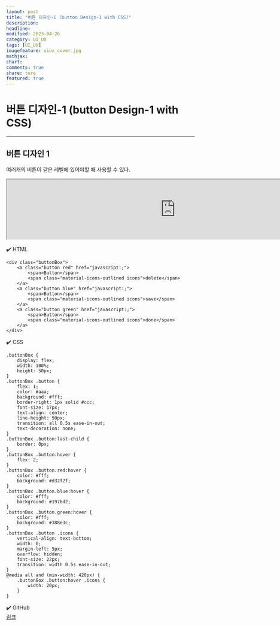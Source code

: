```yaml
---
layout: post
title: "버튼 디자인-1 (button Design-1 with CSS)"
description:
headline:
modified: 2023-04-26
category: UI_UX
tags: [UI_UX]
imagefeature: uiux_cover.jpg
mathjax:
chart:
comments: true
share: ture
featured: true
---
```


# 버튼 디자인-1 (button Design-1 with CSS)

---------------------------------------


## 버튼 디자인 1
 
여러개의 버튼이 같은 레벨에 있어야할 때 사용할 수 있다.  
  
<iframe src="https://rudtn082.github.io/UI/button1/button1.html" width="900" height="160" style="margin: 15px auto; display: block;"></iframe>
  
  

✔️ HTML  
```
<div class="buttonBox">
    <a class="button red" href="javascript:;">
        <span>Button</span>
        <span class="material-icons-outlined icons">delete</span>
    </a>
    <a class="button blue" href="javascript:;">
        <span>Button</span>
        <span class="material-icons-outlined icons">save</span>
    </a>
    <a class="button green" href="javascript:;">
        <span>Button</span>
        <span class="material-icons-outlined icons">done</span>
    </a>
</div>
```
  
  
  
✔️ CSS  
```
.buttonBox {
    display: flex;
    width: 100%;
    height: 50px;
}
.buttonBox .button {
    flex: 1;
    color: #aaa;
    background: #fff;
    border-right: 1px solid #ccc;
    font-size: 17px;
    text-align: center;
    line-height: 50px;
    transition: all 0.5s ease-in-out;
    text-decoration: none;
}
.buttonBox .button:last-child {
    border: 0px;
}
.buttonBox .button:hover {
    flex: 2;
}
.buttonBox .button.red:hover {
    color: #fff;
    background: #d32f2f;
}
.buttonBox .button.blue:hover {
    color: #fff;
    background: #1976d2;
}
.buttonBox .button.green:hover {
    color: #fff;
    background: #388e3c;
}
.buttonBox .button .icons {
    vertical-align: text-bottom;
    width: 0;
    margin-left: 5px;
    overflow: hidden;
    font-size: 22px;
    transition: width 0.5s ease-in-out;
}
@media all and (min-width: 420px) {
    .buttonBox .button:hover .icons {
        width: 20px;
    }
}
```
  
  
  
✔️ GitHub  
[링크](https://github.com/rudtn082/UI/tree/main/button1 "GitHub")  
